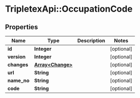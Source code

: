 # TripletexApi::OccupationCode

## Properties
Name | Type | Description | Notes
------------ | ------------- | ------------- | -------------
**id** | **Integer** |  | [optional] 
**version** | **Integer** |  | [optional] 
**changes** | [**Array&lt;Change&gt;**](Change.md) |  | [optional] 
**url** | **String** |  | [optional] 
**name_no** | **String** |  | [optional] 
**code** | **String** |  | [optional] 


